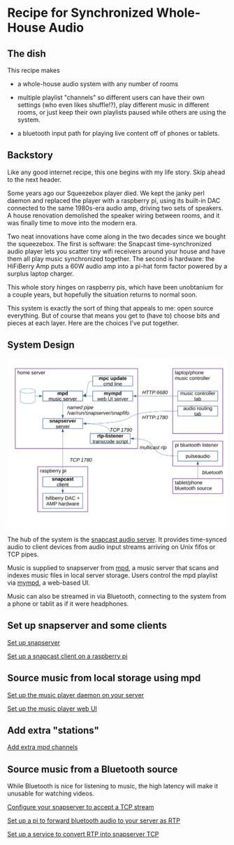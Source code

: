 # Recipe for Synchronized Whole-House Audio

## The dish

This recipe makes

* a whole-house audio system with any number of rooms

* multiple playlist "channels" so different users can have
  their own settings (who even likes shuffle!?),
  play different music in different rooms, or just
  keep their own playlists paused while others are using the system.

* a bluetooth input path for playing live content off of phones or
  tablets.

## Backstory

Like any good internet recipe, this one begins with my life story.
Skip ahead to the next header.

Some years ago our Squeezebox player died. We kept the janky perl daemon and
replaced the player with a raspberry pi, using its built-in DAC connected to
the same 1980s-era audio amp, driving two sets of speakers. A house renovation
demolished the speaker wiring between rooms, and it was finally time to move
into the modern era.

Two neat innovations have come along in the two decades since we bought the
squeezebox. The first is software: the Snapcast time-synchronized audio player
lets you scatter tiny wifi receivers around your house and have them all play
music synchronized together. The second is hardware: the HiFiBerry Amp puts a
60W audio amp into a pi-hat form factor powered by a surplus laptop charger.

This whole story hinges on raspberry pis, which have been unobtanium for a
couple years, but hopefully the situation returns to normal soon.

This system is exactly the sort of thing that appeals to me: open source
everything. But of course that means you get to (have to) choose bits and
pieces at each layer. Here are the choices I've put together.

## System Design

![System Diagram](assets/system-diagram.svg)

The hub of the system is the
[snapcast audio server](https://github.com/badaix/snapcast).
It provides time-synced audio to client devices from audio input streams
arriving on Unix fifos or TCP pipes.

Music is supplied to snapserver from
[mpd](https://github.com/MusicPlayerDaemon/MPD), a music server that
scans and indexes music files in local server storage.
Users control the mpd playlist via
[mympd](https://github.com/jcorporation/myMPD),
a web-based UI.

Music can also be streamed in via Bluetooth, connecting to the system
from a phone or tablit as if it were headphones.

## Set up snapserver and some clients

[Set up snapserver](./snapserver.md)

[Set up a snapcast client on a raspberry pi](./snapclient.md)

## Source music from local storage using mpd

[Set up the music player daemon on your server](./mpd.md)

[Set up the music player web UI](./mympd.md)

## Add extra "stations"

[Add extra mpd channels](./mpd-channels.md)

## Source music from a Bluetooth source

While Bluetooth is nice for listening to music, the high latency will make it
unusable for watching videos.

[Configure your snapserver to accept a TCP stream](snapserver-bluetooth-stream.md)

[Set up a pi to forward bluetooth audio to your server as RTP](bluetooth-receiver.md)

[Set up a service to convert RTP into snapserver TCP](rtp-forwarder.md)
